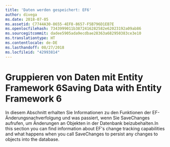 ```yaml
---
title: 'Daten werden gespeichert: EF6'
author: divega
ms.date: 2018-07-05
ms.assetid: C7744A30-8655-4EF8-8657-F5B796D1EB7E
ms.openlocfilehash: 7343999011b3872416282582e62023192a09ab86
ms.sourcegitcommit: dadee5905ada9ecdbae28363a682950383ce3e10
ms.translationtype: HT
ms.contentlocale: de-DE
ms.lasthandoff: 08/27/2018
ms.locfileid: "42993814"
---
```

# <a name="saving-data-with-entity-framework-6"></a><span data-ttu-id="2c886-102">Gruppieren von Daten mit Entity Framework 6</span><span class="sxs-lookup"><span data-stu-id="2c886-102">Saving Data with Entity Framework 6</span></span>

<span data-ttu-id="2c886-103">In diesem Abschnitt erhalten Sie Informationen zu den Funktionen der EF-Änderungsnachverfolgung und was passiert, wenn Sie SaveChanges aufrufen, um Änderungen an Objekten in der Datenbank beizubehalten.</span><span class="sxs-lookup"><span data-stu-id="2c886-103">In this section you can find information about EF's change tracking capabilities and what happens when you call SaveChanges to persist any changes to objects into the database.</span></span>
